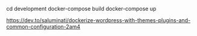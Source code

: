 cd development
docker-compose build
docker-compose up

https://dev.to/saluminati/dockerize-wordpress-with-themes-plugins-and-common-configuration-2am4
